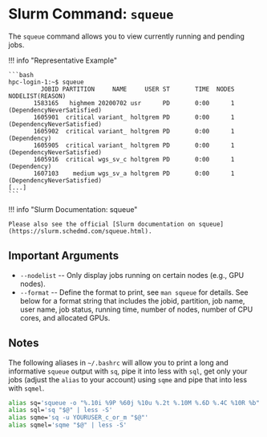 # Slurm Command: `squeue`

The `squeue` command allows you to view currently running and pending jobs.

!!! info "Representative Example"

    ```bash
    hpc-login-1:~$ squeue
             JOBID PARTITION     NAME     USER ST       TIME  NODES NODELIST(REASON)
           1583165   highmem 20200702 usr      PD       0:00      1 (DependencyNeverSatisfied)
           1605901  critical variant_ holtgrem PD       0:00      1 (DependencyNeverSatisfied)
           1605902  critical variant_ holtgrem PD       0:00      1 (Dependency)
           1605905  critical variant_ holtgrem PD       0:00      1 (DependencyNeverSatisfied)
           1605916  critical wgs_sv_c holtgrem PD       0:00      1 (Dependency)
           1607103    medium wgs_sv_a holtgrem PD       0:00      1 (DependencyNeverSatisfied)
    [...]
    ```

!!! info "Slurm Documentation: squeue"

    Please also see the official [Slurm documentation on squeue](https://slurm.schedmd.com/squeue.html).

## Important Arguments

- `--nodelist`
    -- Only display jobs running on certain nodes (e.g., GPU nodes).
- `--format`
    -- Define the format to print, see `man squeue` for details.
    See below for a format string that includes the jobid, partition, job name, user name, job status, running time, number of nodes, number of CPU cores, and allocated GPUs.

## Notes

The following aliases in `~/.bashrc` will allow you to print a long and informative `squeue` output with `sq`, pipe it into less with `sql`, get only your jobs (adjust the `alias` to your account) using `sqme` and pipe that into less with `sqmel`.

```bash
alias sq='squeue -o "%.10i %9P %60j %10u %.2t %.10M %.6D %.4C %10R %b" "$@"'
alias sql='sq "$@" | less -S'
alias sqme='sq -u YOURUSER_c_or_m "$@"'
alias sqmel='sqme "$@" | less -S'
```

